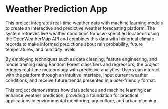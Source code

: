 # Weather Prediction App

This project integrates real-time weather data with machine learning models to create an interactive and predictive weather forecasting platform. The system retrieves live weather conditions for user-specified locations using the OpenWeatherMap API and combines this data with historical climate records to make informed predictions about rain probability, future temperatures, and humidity levels.

By employing techniques such as data cleaning, feature engineering, and model training using Random Forest classifiers and regressors, the project bridges real-time meteorology with predictive analytics. Users can interact with the platform through an intuitive interface, input current weather conditions, and receive future trends presented in a user-friendly format.

This project demonstrates how data science and machine learning can enhance weather prediction, providing a foundation for practical applications in environmental monitoring, agriculture, and urban planning.
